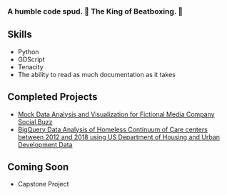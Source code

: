 ### A humble code spud. 🥔 The King of Beatboxing. 👑

## Skills
 - Python
 - GDScript
 - Tenacity
 - The ability to read as much documentation as it takes

## Completed Projects
 - [Mock Data Analysis and Visualization for Fictional Media Company Social Buzz](https://github.com/potatobucket/Forage-Project)
 - [BigQuery Data Analysis of Homeless Continuum of Care centers between 2012 and 2018 using US Department of Housing and Urban Development Data](https://github.com/potatobucket/SQL-Project)

## Coming Soon
 - Capstone Project



<!--
**potatobucket/potatobucket** is a ✨ _special_ ✨ repository because its `README.md` (this file) appears on your GitHub profile.

Here are some ideas to get you started:

- 🔭 I’m currently working on ...
- 🌱 I’m currently learning ...
- 👯 I’m looking to collaborate on ...
- 🤔 I’m looking for help with ...
- 💬 Ask me about ...
- 📫 How to reach me: ...
- 😄 Pronouns: ...
- ⚡ Fun fact: ...
-->
